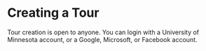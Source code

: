 # Creating a Tour

Tour creation is open to anyone. You can login with a University of Minnesota account, or a Google, Microsoft, or Facebook account.

